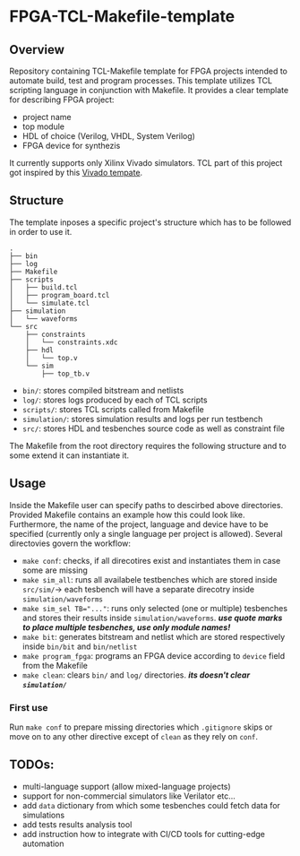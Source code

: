 # FPGA-TCL-Makefile-template
## Overview
Repository containing TCL-Makefile template for FPGA projects intended to automate build, test and program processes.
This template utilizes TCL scripting language in conjunction with Makefile. It provides a clear template for describing FPGA project:
- project name
- top module
- HDL of choice (Verilog, VHDL, System Verilog)
- FPGA device for synthezis

It currently supports only Xilinx Vivado simulators.
TCL part of this project got inspired by this [Vivado tempate](https://github.com/adamchristiansen/minimal-vivado-template/blob/main/generate_project.tcl).

## Structure
The template inposes a specific project's structure which has to be followed in order to use it.
```
.
├── bin
├── log
├── Makefile
├── scripts
│   ├── build.tcl
│   ├── program_board.tcl
│   └── simulate.tcl
├── simulation
│   └── waveforms
└── src
    ├── constraints
    │   └── constraints.xdc
    ├── hdl
    │   └── top.v
    └── sim
        ├── top_tb.v 
```
- ```bin/```: stores compiled bitstream and netlists
- ```log/```: stores logs produced by each of TCL scripts
- ```scripts/```: stores TCL scripts called from Makefile
- ```simulation/```: stores simulation results and logs per run testbench
- ```src/```: stores HDL and tesbenches source code as well as constraint file

The Makefile from the root directory requires the following structure and to some extend it can instantiate it.

## Usage
Inside the Makefile user can specify paths to descirbed above directories. Provided Makefile contains an example how this could look like.
Furthermore, the name of the project, language and device have to be specified (currently only a single language per project is allowed).
Several directovies govern the workflow:
- ```make conf```: checks, if all direcotires exist and instantiates them in case some are missing
- ```make sim_all```: runs all availabele testbenches which are stored inside ```src/sim/```-> each tesbench will have a separate direcotry inside ```simulation/waveforms```
- ```make sim_sel TB="..."```: runs only selected (one or multiple) tesbenches and stores their results inside ```simulation/waveforms```. ***use quote marks to place multiple tesbenches, use only module names!***
- ```make bit```: generates bitstream and netlist which are stored respectively inside ```bin/bit``` and ```bin/netlist```
- ```make program_fpga```: programs an FPGA device according to ```device``` field from the Makefile
- ```make clean```: clears ```bin/``` and ```log/``` directories. ***its doesn't clear ```simulation/```***

### First use
Run ```make conf``` to prepare missing directories which ```.gitignore``` skips or move on to any other directive except of ```clean``` as they rely on ```conf```.

## TODOs:
- multi-language support (allow mixed-language projects)
- support for non-commercial simulators like Verilator etc...
- add ```data``` dictionary from which some tesbenches could fetch data for simulations
- add tests results analysis tool
- add instruction how to integrate with CI/CD tools for cutting-edge automation